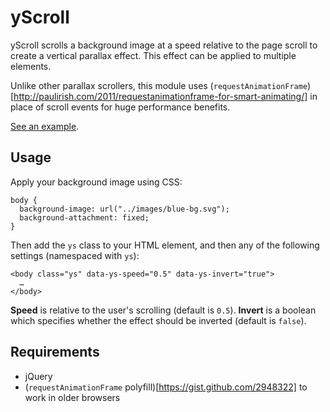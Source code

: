 # yScroll

yScroll scrolls a background image at a speed relative to the page scroll to create a vertical parallax effect. This effect can be applied to multiple elements.

Unlike other parallax scrollers, this module uses (`requestAnimationFrame`)[http://paulirish.com/2011/requestanimationframe-for-smart-animating/] in place of scroll events for huge performance benefits.

[See an example](http://oliverjash.github.com/yScroll/).

## Usage

Apply your background image using CSS:

    body {
      background-image: url("../images/blue-bg.svg");
      background-attachment: fixed;
    }

Then add the `ys` class to your HTML element, and then any of the following settings (namespaced with `ys`):

    <body class="ys" data-ys-speed="0.5" data-ys-invert="true">
      …
    </body>

**Speed** is relative to the user's scrolling (default is `0.5`). **Invert** is a boolean which specifies whether the effect should be inverted (default is `false`).

## Requirements

* jQuery
* (`requestAnimationFrame` polyfill)[https://gist.github.com/2948322] to work in older browsers